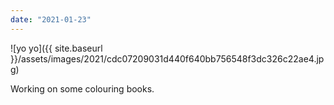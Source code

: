 ```yaml
---
date: "2021-01-23"
---
```


![yo yo]({{ site.baseurl }}/assets/images/2021/cdc07209031d440f640bb756548f3dc326c22ae4.jpg)

Working on some colouring books.
